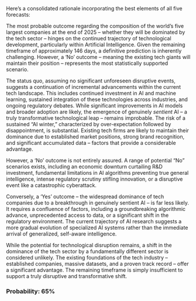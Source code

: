 Here’s a consolidated rationale incorporating the best elements of all five forecasts:

The most probable outcome regarding the composition of the world’s five largest companies at the end of 2025 – whether they will be dominated by the tech sector – hinges on the continued trajectory of technological development, particularly within Artificial Intelligence. Given the remaining timeframe of approximately 146 days, a definitive prediction is inherently challenging. However, a ‘No’ outcome – meaning the existing tech giants will maintain their position – represents the most statistically supported scenario.

The status quo, assuming no significant unforeseen disruptive events, suggests a continuation of incremental advancements within the current tech landscape. This includes continued investment in AI and machine learning, sustained integration of these technologies across industries, and ongoing regulatory debates. While significant improvements in AI models and broader adoption are likely, the emergence of genuinely *sentient* AI – a truly transformative technological leap – remains improbable. The risk of a sustained “AI winter,” characterized by over-expectation followed by disappointment, is substantial. Existing tech firms are likely to maintain their dominance due to established market positions, strong brand recognition, and significant accumulated data – factors that provide a considerable advantage.

However, a ‘No’ outcome is not entirely assured. A range of potential “No” scenarios exists, including an economic downturn curtailing R&D investment, fundamental limitations in AI algorithms preventing true general intelligence, intense regulatory scrutiny stifling innovation, or a disruptive event like a catastrophic cyberattack.

Conversely, a ‘Yes’ outcome – the widespread dominance of tech companies due to a breakthrough in genuinely sentient AI – is far less likely. It requires a confluence of factors, including a groundbreaking algorithmic advance, unprecedented access to data, or a significant shift in the regulatory environment. The current trajectory of AI research suggests a more gradual evolution of specialized AI systems rather than the immediate arrival of generalized, self-aware intelligence.

While the potential for technological disruption remains, a shift in the dominance of the tech sector by a fundamentally different sector is considered unlikely. The existing foundations of the tech industry – established companies, massive datasets, and a proven track record – offer a significant advantage.  The remaining timeframe is simply insufficient to support a truly disruptive and transformative shift.

### Probability: 65%